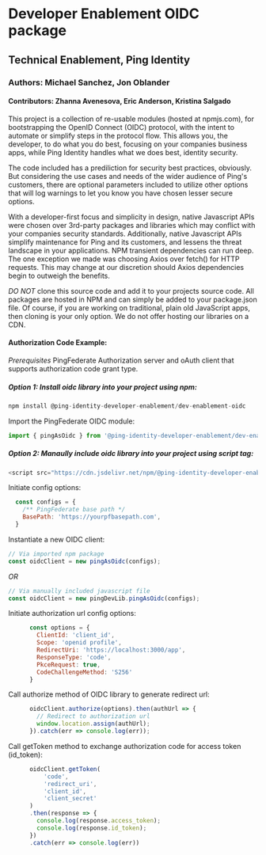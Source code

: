 # Developer Enablement OIDC package
## Technical Enablement, Ping Identity
### Authors: Michael Sanchez, Jon Oblander

#### Contributors: Zhanna Avenesova, Eric Anderson, Kristina Salgado

This project is a collection of re-usable modules (hosted at npmjs.com), for bootstrapping the OpenID Connect (OIDC) protocol, with the intent to automate or simplify steps in the protocol flow. This allows you, the developer, to do what you do best, focusing on your companies business apps, while Ping Identity handles what we does best, identity security.

The code included has a prediliction for security best practices, obviously. But considering the use cases and needs of the wider audience of Ping's customers, there are optional parameters included to utilize other options that will log warnings to let you know you have chosen lesser secure options.

With a developer-first focus and simplicity in design, native Javascript APIs were chosen over 3rd-party packages and libraries which may conflict with your companies security standards. Additionally, native Javascript APIs simplify maintenance for Ping and its customers, and lessens the threat landscape in your applications. NPM transient dependencies can run deep. The one exception we made was choosing Axios over fetch() for HTTP requests. This may change at our discretion should Axios dependencies begin to outweigh the benefits.

*DO NOT* clone this source code and add it to your projects source code. All packages are hosted in NPM and can simply be added to your package.json file.
Of course, if you are working on traditional, plain old JavaScript apps, then cloning is your only option. We do not offer hosting our libraries on a CDN.

#### Authorization Code Example:

*Prerequisites*
PingFederate Authorization server and oAuth client that supports authorization code grant type.

##### Option 1: Install oidc library into your project using npm:

```javascript
npm install @ping-identity-developer-enablement/dev-enablement-oidc
```

Import the PingFederate OIDC module:

```javascript
import { pingAsOidc } from '@ping-identity-developer-enablement/dev-enablement-oidc';
```

##### Option 2: Manaully include oidc library into your project using script tag:

```javascript
<script src="https://cdn.jsdelivr.net/npm/@ping-identity-developer-enablement/dev-enablement-oidc@0.1.0-alpha/dist/index.min.js"></script>
```

Initiate config options:

```javascript
  const configs = {
    /** PingFederate base path */
    BasePath: 'https://yourpfbasepath.com',
  }
```

Instantiate a new OIDC client:

```javascript
// Via imported npm package
const oidcClient = new pingAsOidc(configs);
```

*OR*

```javascript
// Via manually included javascript file
const oidcClient = new pingDevLib.pingAsOidc(configs);
```

Initiate authorization url config options:

```javascript
      const options = {
        ClientId: 'client_id',
        Scope: 'openid profile',
        RedirectUri: 'https://localhost:3000/app',
        ResponseType: 'code',
        PkceRequest: true,
        CodeChallengeMethod: 'S256'
      }
```

Call authorize method of OIDC library to generate redirect url:

```javascript
      oidcClient.authorize(options).then(authUrl => {
        // Redirect to authorization url
        window.location.assign(authUrl);
      }).catch(err => console.log(err));
```

Call getToken method to exchange authorization code for access token (id_token):

```javascript
      oidcClient.getToken(
          'code', 
          'redirect_uri',  
          'client_id', 
          'client_secret'
      )
      .then(response => {
        console.log(response.access_token);
        console.log(response.id_token);
      })
      .catch(err => console.log(err))
```